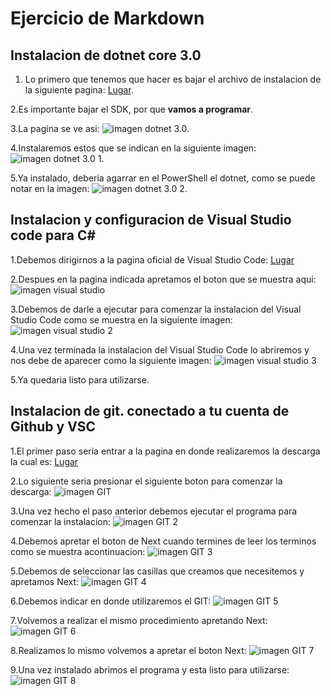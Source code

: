 
# Ejercicio de Markdown


## Instalacion  de dotnet core 3.0

1. Lo primero que tenemos que hacer es bajar el archivo de instalacion de la siguiente pagina: 
[Lugar](https://dotnet.microsoft.com/download/dotnet-core/3.0).

2.Es importante bajar el SDK, por que **vamos a programar**.

3.La pagina se ve asi:
![imagen dotnet 3.0](https://github.com/Sebashhdez13/POO-2020/blob/master/Setup/img/dotnet%203.0.PNG).

4.Instalaremos estos que se indican en la siguiente imagen:
![imagen dotnet 3.0 1](https://github.com/Sebashhdez13/POO-2020/blob/master/Setup/img/dotnet%203.0%201.PNG).

5.Ya instalado, deberia agarrar en el PowerShell el dotnet, como se puede notar en la imagen:
![imagen dotnet 3.0 2](https://github.com/Sebashhdez13/POO-2020/blob/master/Setup/img/dotnet%203.0%202.PNG).

## Instalacion y configuracion de Visual Studio code para C#

1.Debemos dirigirnos a la pagina oficial de Visual Studio Code: [Lugar](https://code.visualstudio.com/)

2.Despues en la pagina indicada apretamos el boton que se muestra aqui: ![imagen visual studio](https://github.com/Sebashhdez13/POO-2020/blob/master/Setup/img/Visual%20Code%201.PNG)

3.Debemos de darle a ejecutar para comenzar la instalacion del Visual Studio Code como se muestra en la siguiente imagen: ![imagen visual studio 2](https://github.com/Sebashhdez13/POO-2020/blob/master/Setup/img/Visual%20Code%202.PNG)

4.Una vez terminada la instalacion del Visual Studio Code lo abriremos y nos debe de aparecer como la siguiente imagen: ![imagen visual studio 3](https://github.com/Sebashhdez13/POO-2020/blob/master/Setup/img/Visual%20Code%203.PNG)

5.Ya quedaria listo para utilizarse.

## Instalacion de git. conectado a tu cuenta de Github y VSC

1.El primer paso seria entrar a la pagina en donde realizaremos la descarga la cual es: [Lugar](https://git-scm.com/)

2.Lo siguiente seria presionar el siguiente boton para comenzar la descarga: ![imagen GIT](https://github.com/Sebashhdez13/POO-2020/blob/master/Setup/img/GIT%201.PNG)

3.Una vez hecho el paso anterior debemos ejecutar el programa para comenzar la instalacion: ![imagen GIT 2](https://github.com/Sebashhdez13/POO-2020/blob/master/Setup/img/GIT%202.PNG)

4.Debemos apretar el boton de Next cuando termines de leer los terminos como se muestra acontinuacion: ![imagen GIT 3](https://github.com/Sebashhdez13/POO-2020/blob/master/Setup/img/GIT%203.PNG)


5.Debemos de seleccionar las casillas que creamos que necesitemos y apretamos Next: ![imagen GIT 4](https://github.com/Sebashhdez13/POO-2020/blob/master/Setup/img/GIT%204.PNG)


6.Debemos indicar en donde utilizaremos el GIT: ![imagen GIT 5](https://github.com/Sebashhdez13/POO-2020/blob/master/Setup/img/GIT%205.PNG)


7.Volvemos a realizar el mismo procedimiento apretando Next: ![imagen GIT 6](https://github.com/Sebashhdez13/POO-2020/blob/master/Setup/img/GIT%206.PNG)


8.Realizamos lo mismo volvemos a apretar el boton Next: ![imagen GIT 7](https://github.com/Sebashhdez13/POO-2020/blob/master/Setup/img/GIT7.PNG)


9.Una vez instalado abrimos el programa y esta listo para utilizarse: ![imagen GIT 8](https://github.com/Sebashhdez13/POO-2020/blob/master/Setup/img/GIT%208.PNG)
